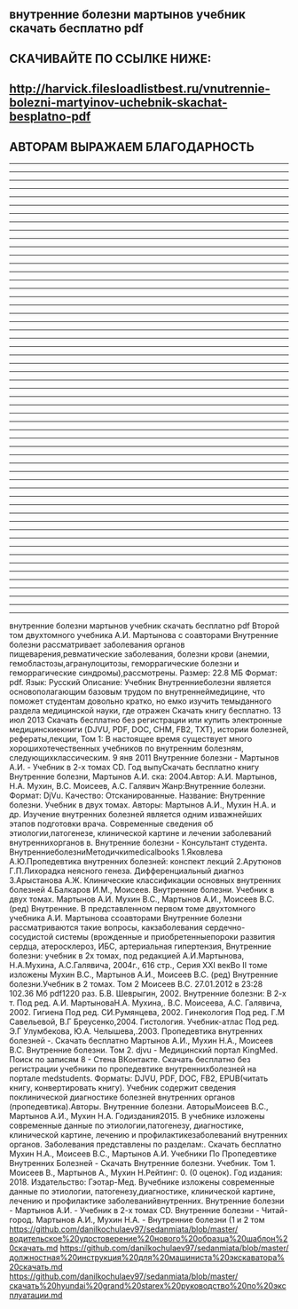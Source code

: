 внутренние болезни мартынов учебник скачать бесплатно pdf
--------------------------------------------------
СКАЧИВАЙТЕ ПО ССЫЛКЕ НИЖЕ:
--------------------------------------------------
http://harvick.filesloadlistbest.ru/vnutrennie-bolezni-martyinov-uchebnik-skachat-besplatno-pdf
--------------------------------------------------
АВТОРАМ ВЫРАЖАЕМ БЛАГОДАРНОСТЬ
--------------------------------------------------
--------------------------------------------------
--------------------------------------------------
--------------------------------------------------
--------------------------------------------------
--------------------------------------------------
--------------------------------------------------
--------------------------------------------------
--------------------------------------------------
--------------------------------------------------
--------------------------------------------------
--------------------------------------------------
--------------------------------------------------
--------------------------------------------------
--------------------------------------------------
--------------------------------------------------
--------------------------------------------------
--------------------------------------------------
--------------------------------------------------
--------------------------------------------------
--------------------------------------------------
--------------------------------------------------
--------------------------------------------------
--------------------------------------------------
--------------------------------------------------
--------------------------------------------------
--------------------------------------------------
--------------------------------------------------
--------------------------------------------------
--------------------------------------------------
--------------------------------------------------
--------------------------------------------------
--------------------------------------------------
--------------------------------------------------
--------------------------------------------------
--------------------------------------------------
--------------------------------------------------
--------------------------------------------------
--------------------------------------------------
--------------------------------------------------
--------------------------------------------------
--------------------------------------------------
--------------------------------------------------
--------------------------------------------------
--------------------------------------------------
--------------------------------------------------
--------------------------------------------------
--------------------------------------------------
--------------------------------------------------
--------------------------------------------------
--------------------------------------------------
--------------------------------------------------
--------------------------------------------------
--------------------------------------------------
--------------------------------------------------
--------------------------------------------------
внутренние болезни мартынов учебник скачать бесплатно pdf Второй том двухтомного учебника А.И. Мартынова с соавторами Внутренние болезни рассматривает заболевания органов пищеварения,ревматические заболевания, болезни крови (анемии, гемобластозы,агранулоцитозы, геморрагические болезни и геморрагические синдромы),рассмотрены. Размер: 22.8 МБ Формат: pdf. Язык: Русский Описание: Учебник Внутренниеболезни является основополагающим базовым трудом по внутреннеймедицине, что поможет студентам довольно кратко, но емко изучить темыданного раздела медицинской науки, где отражен Скачать книгу бесплатно. 13 июл 2013  Скачать бесплатно без регистрации или купить электронные медицинскиекниги (DJVU, PDF, DOC, CHM, FB2, TXT), истории болезней, рефераты,лекции,  Том 1: В настоящее время существует много хорошихотечественных учебников по внутренним болезням, следующихклассическим. 9 янв 2011  Внутренние болезни - Мартынов А.И. - Учебник в 2-х томах  CD. Год выпуСкачать бесплатно книгу Внутренние болезни, Мартынов А.И. ска: 2004.Автор: А.И. Мартынов, Н.А. Мухин, В.С. Моисеев, А.С. Галявич Жанр:Внутренние болезни. Формат: DjVu. Качество: Отсканированные. Название: Внутренние болезни. Учебник в двух томах. Авторы: Мартынов А.И., Мухин Н.А. и др. Изучение внутренних болезней является одним изважнейших этапов подготовки врача. Современные сведения об этиологии,патогенезе, клинической картине и лечении заболеваний внутреннихорганов в. Внутренние болезни - Консультант студента. ВнутренниеболезниМетодичкиmedicalbooks 1.Яковлева А.Ю.Пропедевтика внутренних болезней: конспект лекций 2.Арутюнов Г.П.Лихорадка неясного генеза. Дифференциальный диагноз 3.Арыстанова А.Ж. Клинические классификации основных внутренних болезней 4.Балкаров И.М., Моисеев. Внутренние болезни. Учебник в двух томах. Мартынов А.И. Мухин В.С., Мартынов А.И., Моисеев В.С. (ред) Внутренние. В представленном первом томе двухтомного учебника А.И. Мартынова ссоавторами Внутренние болезни рассматриваются такие вопросы, какзаболевания сердечно-сосудистой системы (врожденные и приобретенныепороки развития сердца, атеросклероз, ИБС, артериальная гипертензия,
Внутренние болезни: учебник в 2х томах, под редакцией А.И.Мартынова, Н.А.Мухина, А.С.Галявича, 2004г., 616 стр., Серия XXI векВо II томе изложены Мухин В.С., Мартынов А.И., Моисеев В.С. (ред) Внутренние болезни.Учебник в 2 томах. Том 2  Моисеев В.С. 27.01.2012 в 23:28 102.36 Мб pdf1220 раз. Б.В. Шеврыгин, 2002. Внутренние болезни: В 2-х т. Под ред. А.И. МартыноваН.А. Мухина,. B.C. Моисеева, А.С. Галявича, 2002. Гигиена Под ред. СИ.Румянцева, 2002. Гинекология Под ред. Г.М Савельевой, В.Г Бреусенко,2004. Гистология. Учебник-атлас Под ред. Э.Г Улумбекова, Ю.А. Челышева,.2003. Пропедевтика внутренних болезней -. Скачать бесплатно Мартынов А.И., Мухин Н.А., Моисеев В.С. Внутренние болезни. Том 2. djvu - Медицинский портал KingMed. Поиск по записям 8 - Стена  ВКонтакте. Скачать бесплатно без регистрации учебники по пропедевтике внутреннихболезней на портале medstudents.  Форматы: DJVU, PDF, DOC, FB2, EPUB(читать книгу, конвертировать книгу). Учебник содержит сведения поклинической диагностике болезней внутренних органов (пропедевтика).Авторы. Внутренние болезни. АвторыМоисеев В.С., Мартынов А.И., Мухин Н.А. Годиздания2015. В учебнике изложены современные данные по этиологии,патогенезу, диагностике, клинической картине, лечению и профилактикезаболеваний внутренних органов. Заболевания представлены по разделам:. Скачать бесплатно Мухин Н.А., Моисеев B.C., Мартынов А.И. Учебники По Пропедевтике Внутренних Болезней - Скачать
Внутренние болезни. Учебник. Том 1. Моисеев В., Мартынов А., Мухин Н.Рейтинг: 0. (0 оценок). Год издания: 2018. Издательство: Гэотар-Мед. Вучебнике изложены современные данные по этиологии, патогенезу,диагностике, клинической картине, лечению и профилактике заболеванийвнутренних. Внутренние болезни - Мартынов А.И. - Учебник в 2-х томах  CD. Внутренние болезни - Читай-город. Мартынов А.И., Мухин Н.А. - Внутренние болезни (1 и 2 том
https://github.com/danilkochulaev97/sedanmiata/blob/master/водительское%20удостоверение%20нового%20образца%20шаблон%20скачать.md
https://github.com/danilkochulaev97/sedanmiata/blob/master/должностная%20инструкция%20для%20машиниста%20экскаватора%20скачать.md
https://github.com/danilkochulaev97/sedanmiata/blob/master/скачать%20hyundai%20grand%20starex%20руководство%20по%20эксплуатации.md